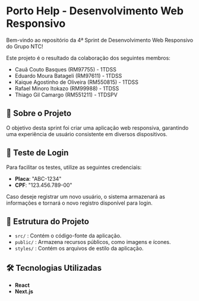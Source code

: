 

# Porto Help - Desenvolvimento Web Responsivo

Bem-vindo ao repositório da 4ª Sprint de Desenvolvimento Web Responsivo do Grupo NTC!

Este projeto é o resultado da colaboração dos seguintes membros:

- Cauã Couto Basques (RM97755) - 1TDSS
- Eduardo Moura Batageli (RM97611) - 1TDSS
- Kaique Agostinho de Oliveira (RM550815) - 1TDSS
- Rafael Minoro Itokazo (RM99988) - 1TDSS
- Thiago Gil Camargo (RM551211) - 1TDSPV

## 🚀 Sobre o Projeto

O objetivo desta sprint foi criar uma aplicação web responsiva, garantindo uma experiência de usuário consistente em diversos dispositivos.

## 🔐 Teste de Login

Para facilitar os testes, utilize as seguintes credenciais:

- **Placa**: "ABC-1234"
- **CPF**: "123.456.789-00"

Caso deseje registrar um novo usuário, o sistema armazenará as informações e tornará o novo registro disponível para login.

## 📂 Estrutura do Projeto

- `src/` : Contém o código-fonte da aplicação.
- `public/` : Armazena recursos públicos, como imagens e ícones.
- `styles/` : Contém os arquivos de estilo da aplicação.

## 🛠️ Tecnologias Utilizadas

- **React**
- **Next.js**

